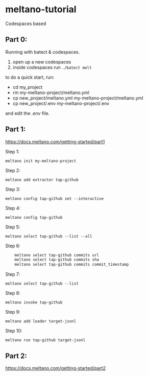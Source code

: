 # meltano-tutorial
Codespaces based

## Part 0: ##
Running with batect & codespaces.

1. open up a new codespaces
2. inside codespaces run 
``./batect melt``

to do a quick start, run:
- cd my_project
- rm my-meltano-project/meltano.yml
- cp new_project/meltano.yml my-meltano-project/meltano.yml
- cp new_project/.env my-meltano-project/.env

and edit the .env file.

## Part 1: ##
https://docs.meltano.com/getting-started/part1 

Step 1: 

``meltano init my-meltano-project``


Step 2:

``meltano add extractor tap-github``


Step 3:

``meltano config tap-github set --interactive``


Step 4:

``meltano config tap-github``

Step 5: 

``meltano select tap-github --list --all``

Step 6:

```bash
    meltano select tap-github commits url
    meltano select tap-github commits sha
    meltano select tap-github commits commit_timestamp
```

Step 7: 

``meltano select tap-github --list``

Step 8: 

``meltano invoke tap-github``

Step 9: 

``meltano add loader target-jsonl``

Step 10:

``meltano run tap-github target-jsonl``

## Part 2: ##
https://docs.meltano.com/getting-started/part2

